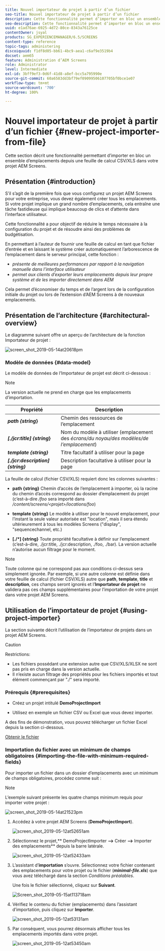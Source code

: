 ```yaml
---
title: Nouvel importateur de projet à partir d’un fichier
seo-title: Nouvel importateur de projet à partir d’un fichier
description: Cette fonctionnalité permet d’importer en bloc un ensemble d’emplacements dans votre projet AEM Screens depuis une feuille de calcul CSV/XLS.
seo-description: Cette fonctionnalité permet d’importer en bloc un ensemble d’emplacements dans votre projet AEM Screens depuis une feuille de calcul CSV/XLS.
uuid: e1ad76ae-6925-4d72-80ce-8343a76125ce
contentOwner: jsyal
products: SG_EXPERIENCEMANAGER/6.5/SCREENS
content-type: reference
topic-tags: administering
discoiquuid: f1df8d05-bb61-4bc9-aea1-c6af9e3519b4
docset: aem65
feature: Administration d’AEM Screens
role: Administrator
level: Intermediate
exl-id: 3bff9ef3-0d6f-41d8-a8ef-bcc5a795990e
source-git-commit: 60a6583dd3bf79ef09099506107705bf0bce1e07
workflow-type: tm+mt
source-wordcount: '700'
ht-degree: 100%

---
```


# Nouvel importateur de projet à partir d’un fichier {#new-project-importer-from-file}

Cette section décrit une fonctionnalité permettant d’importer en bloc un ensemble d’emplacements depuis une feuille de calcul CSV/XLS dans votre projet AEM Screens.

## Présentation {#introduction}

S’il s’agit de la première fois que vous configurez un projet AEM Screens pour votre entreprise, vous devez également créer tous les emplacements. Si votre projet implique un grand nombre d’emplacements, cela entraîne une tâche fastidieuse qui implique beaucoup de clics et d’attente dans l’interface utilisateur.

Cette fonctionnalité a pour objectif de réduire le temps nécessaire à la configuration du projet et de résoudre ainsi des problèmes de budgétisation.

En permettant à l’auteur de fournir une feuille de calcul en tant que fichier d’entrée et en laissant le système créer automatiquement l’arborescence de l’emplacement dans le serveur principal, cette fonction :

* *présente de meilleures performances par rapport à la navigation manuelle dans l’interface utilisateur*
* *permet aux clients d’exporter leurs emplacements depuis leur propre système et de les importer directement dans AEM*

Cela permet d’économiser du temps et de l’argent lors de la configuration initiale du projet ou lors de l’extension d’AEM Screens à de nouveaux emplacements.

## Présentation de l’architecture {#architectural-overview}

Le diagramme suivant offre un aperçu de l’architecture de la fonction Importateur de projet :

![screen_shot_2019-05-14at20618pm](assets/screen_shot_2019-05-14at20618pm.png)

### Modèle de données {#data-model}

Le modèle de données de l’Importateur de projet est décrit ci-dessous :

>[!NOTE]
>
>La version actuelle ne prend en charge que les emplacements d’importation.

| **Propriété** | **Description** |
|---|---|
| ***path {string*}** | Chemin des ressources de l’emplacement |
| ***[./jcr:title] {string*}** | Nom du modèle à utiliser (emplacement des *écrans/du noyau/des modèles/de l’emplacement*) |
| ***template {string}*** | Titre facultatif à utiliser pour la page |
| ***[./jcr:description] {string}*** | Description facultative à utiliser pour la page |

La feuille de calcul (fichier CSV/XLS) requiert donc les colonnes suivantes :

* **path {string}** Chemin d’accès de l’emplacement à importer, où la racine du chemin d’accès correspond au dossier d’emplacement du projet (c’est-à-dire */foo* sera importé dans */content/screens/&lt;projet>/locations/foo*)

* **template {string}** Le modèle à utiliser pour le nouvel emplacement, pour l’instant la seule valeur autorisée est &quot;location&quot;, mais il sera étendu ultérieurement à tous les modèles Screens (&quot;display&quot;, &quot;sequencechannel, etc.)
* **[./*] {string}** Toute propriété facultative à définir sur l’emplacement (c’est-à-dire, ./jcr:title, ./jcr:description, ./foo, ./bar). La version actuelle n’autorise aucun filtrage pour le moment.

>[!NOTE]
>
>Toute colonne qui ne correspond pas aux conditions ci-dessus sera simplement ignorée. Par exemple, si une autre colonne est définie dans votre feuille de calcul (fichier CSV/XLS) autre que **path**, **template**, **title** et **description**, ces champs seront ignorés et l’**Importateur de projet** ne validera pas ces champs supplémentaires pour l’importation de votre projet dans votre projet AEM Screens.

## Utilisation de l’importateur de projet {#using-project-importer}

La section suivante décrit l’utilisation de l’importateur de projets dans un projet AEM Screens.

>[!CAUTION]
>
>Restrictions:
>
>* Les fichiers possédant une extension autre que CSV/XLS/XLSX ne sont pas pris en charge dans la version actuelle.
>* Il n’existe aucun filtrage des propriétés pour les fichiers importés et tout élément commençant par &quot;./&quot; sera importé.

>



### Prérequis {#prerequisites}

* Créez un projet intitulé **DemoProjectImport**

* Utilisez en exemple un fichier CSV ou Excel que vous devez importer.

A des fins de démonstration, vous pouvez télécharger un fichier Excel depuis la section ci-dessous.

[Obtenir le fichier](assets/minimal-file.xls)

### Importation du fichier avec un minimum de champs obligatoires {#importing-the-file-with-minimum-required-fields}

Pour importer un fichier dans un dossier d’emplacements avec un minimum de champs obligatoires, procédez comme suit :

>[!NOTE]
>
>L’exemple suivant présente les quatre champs minimum requis pour importer votre projet :

![screen_shot_2019-05-14at21523pm](assets/screen_shot_2019-05-14at21523pm.png)

1. Accédez à votre projet AEM Screens (**DemoProjectImport**).

   ![screen_shot_2019-05-12at52651am](assets/screen_shot_2019-05-12at52651am.png)

1. Sélectionnez le projet,** DemoProjectImporter **—>** Créer **—>** Importer des emplacements** depuis la barre latérale.

   ![screen_shot_2019-05-12at52433am](assets/screen_shot_2019-05-12at52433am.png)

1. L’assistant d’**importation** s’ouvre. Sélectionnez votre fichier contenant des emplacements pour votre projet ou le fichier (***minimal-file.xls***) que vous avez téléchargé dans la section *Conditions préalables*.

   Une fois le fichier sélectionné, cliquez sur **Suivant**.

   ![Screen_shot_2019-05-15at113718am](assets/screen_shot_2019-05-15at113718am.png)

1. Vérifiez le contenu du fichier (emplacements) dans l’assistant d’importation, puis cliquez sur **Importer**.

   ![screen_shot_2019-05-12at53131am](assets/screen_shot_2019-05-12at53131am.png)

1. Par conséquent, vous pourrez désormais afficher tous les emplacements importés dans votre projet.

   ![screen_shot_2019-05-12at53450am](assets/screen_shot_2019-05-12at53450am.png)
